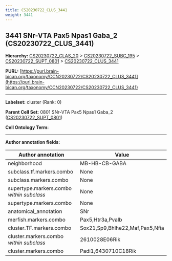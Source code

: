 ```yaml
---
title: CS20230722_CLUS_3441
weight: 3441
---
```

## 3441 SNr-VTA Pax5 Npas1 Gaba_2 (CS20230722_CLUS_3441)
<b>Hierarchy: </b>
[CS20230722_CLAS_20](../CS20230722_CLAS_20) >
[CS20230722_SUBC_195](../CS20230722_SUBC_195) >
[CS20230722_SUPT_0801](../CS20230722_SUPT_0801) >
[CS20230722_CLUS_3441](../CS20230722_CLUS_3441)

**PURL:** [https://purl.brain-bican.org/taxonomy/CCN20230722/CS20230722_CLUS_3441](https://purl.brain-bican.org/taxonomy/CCN20230722/CS20230722_CLUS_3441)

---


**Labelset:** cluster (Rank: 0)

**Parent Cell Set:** 0801 SNr-VTA Pax5 Npas1 Gaba_2 ([CS20230722_SUPT_0801](../CS20230722_SUPT_0801))



**Cell Ontology Term:** 

[MARKER GENES.]: #


---

[TRANSFERRED ANNOTATIONS.]: #


[AUTHOR ANNOTATION FIELDS.]: #


**Author annotation fields:**

| Author annotation | Value |
|-------------------|-------|
|neighborhood|MB-HB-CB-GABA|
|subclass.tf.markers.combo|None|
|subclass.markers.combo|None|
|supertype.markers.combo _within subclass_|None|
|supertype.markers.combo|None|
|anatomical_annotation|SNr|
|merfish.markers.combo|Pax5,Htr3a,Pvalb|
|cluster.TF.markers.combo|Sox21,Sp9,Bhlhe22,Maf,Pax5,Nfia|
|cluster.markers.combo _within subclass_|2610028E06Rik|
|cluster.markers.combo|Padi1,6430710C18Rik|
